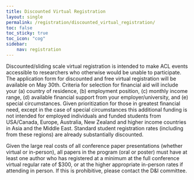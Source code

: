 ```yaml
---
title: Discounted Virtual Registration
layout: single
permalink: /registration/discounted_virtual_registration/
toc: false
toc_sticky: true
toc_icon: "cog"
sidebar:
    nav: registration
---
```


Discounted/sliding scale virtual registration is intended to make ACL events accessible to researchers who otherwise would be unable to participate. The application form for discounted and free virtual registration will be available on May 30th.  Criteria for selection for financial aid will include your (a) country of residence, (b) employment position, (c) monthly income range, (d) available financial support from your employer/university, and (e) special circumstances.  Given prioritization for those in greatest financial need, except in the case of special circumstances this additional funding is not intended for employed individuals and funded students from USA/Canada, Europe, Australia, New Zealand and higher income countries in Asia and the Middle East. Standard student registration rates (including from these regions) are already substantially discounted.

Given the large real costs of all conference paper presentations (whether virtual or in-person), all papers in the program (oral or poster) must have at least one author who has registered at a minimum at the full conference virtual regular rate of $300, or at the higher appropriate in-person rates if attending in person. If this is prohibitive, please contact the D&I committee.

